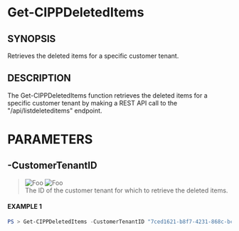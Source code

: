 # Get-CIPPDeletedItems
## SYNOPSIS
Retrieves the deleted items for a specific customer tenant.
## DESCRIPTION
The Get-CIPPDeletedItems function retrieves the deleted items for a specific customer tenant by making a REST API call to the "/api/listdeleteditems" endpoint.
# PARAMETERS

## **-CustomerTenantID**
> ![Foo](https://img.shields.io/badge/Type-String-Blue?) ![Foo](https://img.shields.io/badge/Mandatory-TRUE-Red?) \
The ID of the customer tenant for which to retrieve the deleted items.

 #### EXAMPLE 1
```powershell
PS > Get-CIPPDeletedItems -CustomerTenantID "7ced1621-b8f7-4231-868c-bc6b1a2f1778"
```


